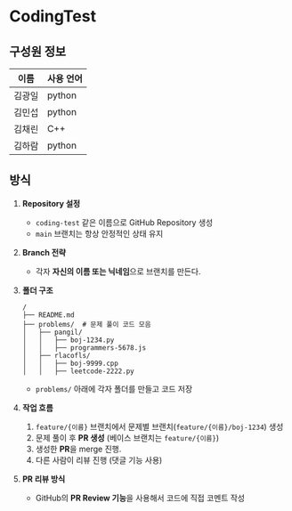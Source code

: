 # CodingTest

## 구성원 정보

| 이름   | 사용 언어 |
| ------ | --------- |
| 김광일 | python    |
| 김민섭 | python    |
| 김채린 | C++       |
| 김하람 | python    |

## 방식

1. **Repository 설정**

   - `coding-test` 같은 이름으로 GitHub Repository 생성
   - `main` 브랜치는 항상 안정적인 상태 유지

2. **Branch 전략**

   - 각자 **자신의 이름 또는 닉네임**으로 브랜치를 만든다.

3. **폴더 구조**

   ```
   /
   ├── README.md
   ├── problems/  # 문제 풀이 코드 모음
   │   ├── pangil/
   │   │   ├── boj-1234.py
   │   │   ├── programmers-5678.js
   │   ├── rlacofls/
   │   │   ├── boj-9999.cpp
   │   │   ├── leetcode-2222.py
   ```

   - `problems/` 아래에 각자 폴더를 만들고 코드 저장

4. **작업 흐름**

   1. `feature/{이름}` 브랜치에서 문제별 브랜치(`feature/{이름}/boj-1234`) 생성
   2. 문제 풀이 후 **PR 생성** (베이스 브랜치는 `feature/{이름}`)
   3. 생성한 **PR**을 merge 진행.
   4. 다른 사람이 리뷰 진행 (댓글 기능 사용)

5. **PR 리뷰 방식**
   - GitHub의 **PR Review 기능**을 사용해서 코드에 직접 코멘트 작성
